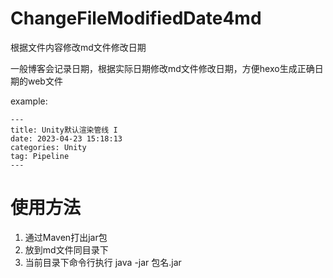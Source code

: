 # ChangeFileModifiedDate4md
根据文件内容修改md文件修改日期

一般博客会记录日期，根据实际日期修改md文件修改日期，方便hexo生成正确日期的web文件

example:

~~~
---
title: Unity默认渲染管线 I
date: 2023-04-23 15:18:13
categories: Unity
tag: Pipeline
---
~~~

# 使用方法
1. 通过Maven打出jar包
2. 放到md文件同目录下
3. 当前目录下命令行执行 java -jar 包名.jar
